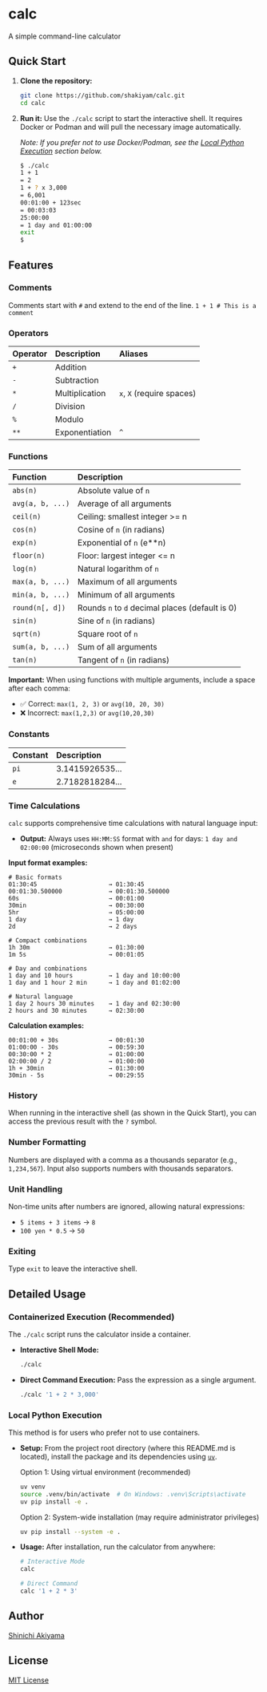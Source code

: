 # calc

A simple command-line calculator

## Quick Start

1. **Clone the repository:**

    ```bash
    git clone https://github.com/shakiyam/calc.git
    cd calc
    ```

2. **Run it:** Use the `./calc` script to start the interactive shell. It requires Docker or Podman and will pull the necessary image automatically.

   *Note: If you prefer not to use Docker/Podman, see the [Local Python Execution](#local-python-execution) section below.*

    ```bash
    $ ./calc
    1 + 1
    = 2
    1 + ? x 3,000
    = 6,001
    00:01:00 + 123sec
    = 00:03:03
    25:00:00
    = 1 day and 01:00:00
    exit
    $
    ```

## Features

### Comments

Comments start with `#` and extend to the end of the line.
`1 + 1 # This is a comment`

### Operators

| Operator | Description      | Aliases                    |
| :------- | :--------------- | :------------------------- |
| `+`      | Addition         |                            |
| `-`      | Subtraction      |                            |
| `*`      | Multiplication   | `x`, `X` (require spaces)  |
| `/`      | Division         |                            |
| `%`      | Modulo           |                            |
| `**`     | Exponentiation   | `^`                        |

### Functions

| Function        | Description                                     |
| :-------------- | :---------------------------------------------- |
| `abs(n)`        | Absolute value of `n`                           |
| `avg(a, b, ...)`| Average of all arguments                        |
| `ceil(n)`       | Ceiling: smallest integer >= n                  |
| `cos(n)`        | Cosine of `n` (in radians)                      |
| `exp(n)`        | Exponential of `n` (e**n)                       |
| `floor(n)`      | Floor: largest integer <= n                     |
| `log(n)`        | Natural logarithm of `n`                        |
| `max(a, b, ...)`| Maximum of all arguments                        |
| `min(a, b, ...)`| Minimum of all arguments                        |
| `round(n[, d])` | Rounds `n` to `d` decimal places (default is 0) |
| `sin(n)`        | Sine of `n` (in radians)                        |
| `sqrt(n)`       | Square root of `n`                              |
| `sum(a, b, ...)`| Sum of all arguments                            |
| `tan(n)`        | Tangent of `n` (in radians)                     |

**Important:** When using functions with multiple arguments, include a space after each comma:

- ✅ Correct: `max(1, 2, 3)` or `avg(10, 20, 30)`
- ❌ Incorrect: `max(1,2,3)` or `avg(10,20,30)`

### Constants

| Constant | Description      |
| :------- | :--------------- |
| `pi`     | 3.1415926535...  |
| `e`      | 2.7182818284...  |

### Time Calculations

`calc` supports comprehensive time calculations with natural language input:

- **Output:** Always uses `HH:MM:SS` format with `and` for days: `1 day and 02:00:00` (microseconds shown when present)

**Input format examples:**

```text
# Basic formats
01:30:45                    → 01:30:45
00:01:30.500000             → 00:01:30.500000
60s                         → 00:01:00
30min                       → 00:30:00
5hr                         → 05:00:00
1 day                       → 1 day
2d                          → 2 days

# Compact combinations
1h 30m                      → 01:30:00
1m 5s                       → 00:01:05

# Day and combinations
1 day and 10 hours          → 1 day and 10:00:00
1 day and 1 hour 2 min      → 1 day and 01:02:00

# Natural language
1 day 2 hours 30 minutes    → 1 day and 02:30:00
2 hours and 30 minutes      → 02:30:00
```

**Calculation examples:**

```text
00:01:00 + 30s              → 00:01:30
01:00:00 - 30s              → 00:59:30
00:30:00 * 2                → 01:00:00
02:00:00 / 2                → 01:00:00
1h + 30min                  → 01:30:00
30min - 5s                  → 00:29:55
```

### History

When running in the interactive shell (as shown in the Quick Start), you can access the previous result with the `?` symbol.

### Number Formatting

Numbers are displayed with a comma as a thousands separator (e.g., `1,234,567`). Input also supports numbers with thousands separators.

### Unit Handling

Non-time units after numbers are ignored, allowing natural expressions:

- `5 items + 3 items` → `8`
- `100 yen * 0.5` → `50`

### Exiting

Type `exit` to leave the interactive shell.

## Detailed Usage

### Containerized Execution (Recommended)

The `./calc` script runs the calculator inside a container.

- **Interactive Shell Mode:**

  ```bash
  ./calc
  ```

- **Direct Command Execution:** Pass the expression as a single argument.

  ```bash
  ./calc '1 + 2 * 3,000'
  ```

### Local Python Execution

This method is for users who prefer not to use containers.

- **Setup:** From the project root directory (where this README.md is located), install the package and its dependencies using [`uv`](https://docs.astral.sh/uv/).

  Option 1: Using virtual environment (recommended)

  ```bash
  uv venv
  source .venv/bin/activate  # On Windows: .venv\Scripts\activate
  uv pip install -e .
  ```

  Option 2: System-wide installation (may require administrator privileges)

  ```bash
  uv pip install --system -e .
  ```

- **Usage:** After installation, run the calculator from anywhere:

  ```bash
  # Interactive Mode
  calc
  
  # Direct Command
  calc '1 + 2 * 3'
  ```

## Author

[Shinichi Akiyama](https://github.com/shakiyam)

## License

[MIT License](https://opensource.org/licenses/MIT)
